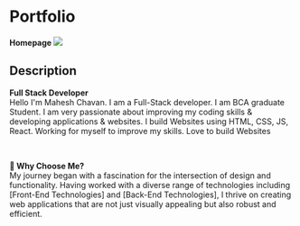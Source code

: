 # Portfolio

**Homepage**
<img src="./images/output.jpg"/><br />


## Description
**Full Stack Developer**
<br>
Hello I'm Mahesh Chavan.
I am a Full-Stack developer.
          I am BCA graduate Student.
          I am very passionate about improving my coding skills & developing applications & websites.
          I build Websites using HTML, CSS, JS, React.
          Working for myself to improve my skills.
          Love to build Websites

<br>

**🚀 Why Choose Me?**
<br>
My journey began with a fascination for the intersection of design and functionality. Having worked with a diverse range of technologies including [Front-End Technologies] and [Back-End Technologies], I thrive on creating web applications that are not just visually appealing but also robust and efficient.
